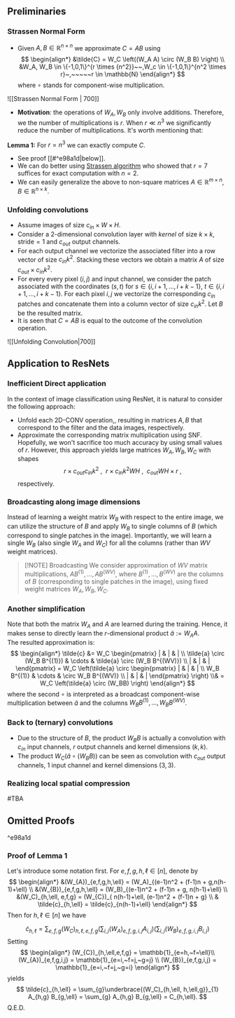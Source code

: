 
## Preliminaries


### Strassen Normal Form

- Given $A, B \in \mathbb{R}^{n \times n}$ we approximate $C = AB$ using
  $$
 \begin{align*}
 &\tilde{C} = W_C \left((W_A A) \circ (W_B B) \right) \\
 &W_A, W_B \in \{-1,0,1\}^{r \times {n^2}}~~,W_c \in \{-1,0,1\}^{n^2 \times r}~,~~~~~r \in \mathbb{N} 
 \end{align*}
 $$
 where $\circ$ stands for component-wise multiplication. 

![[Strassen Normal Form | 700]]
-  **Motivation**: the operations of $W_A, W_B$ only involve additions. Therefore, we the number of multiplications is $r$. When $r \ll n^3$ we significantly reduce the number of multiplications. It's worth mentioning that:

**Lemma 1:** For $r = n^3$ we can exactly compute $C$. 

- See proof [[#^e98a1d|below]].
- We can do better using [Strassen algorithm](https://en.wikipedia.org/wiki/Strassen_algorithm) who showed that $r=7$ suffices for exact computation with $n=2$. 
- We can easily generalize the above to non-square matrices $A \in \mathbb{R}^{m \times n}, B \in  \mathbb{R}^{n \times k}$.

### Unfolding convolutions
- Assume images of size $c_{in} \times W \times H$. 
- Consider a 2-dimensional convolution layer with *kernel* of size $k \times k$, $\textrm{stride}=1$ and $c_{out}$ output channels.  
- For each output channel we vectorize the associated filter into a row vector of size $c_{in} k^2$.  Stacking these vectors we obtain a matrix $A$ of size $c_{out} \times c_{in}k^2$.    
- For every  every pixel $(i,j)$ and input channel, we consider the patch associated with the coordinates $(s,t)$ for $s \in \{i,i+1,\ldots, i+k-1\},~t \in \{i,i+1,\ldots, i+k-1\}$. For each pixel $i,j$ we vectorize the corresponding $c_{in}$ patches and concatenate them into a column vector of size $c_{in}k^2$. Let $B$ be the resulted matrix.
- It is seen that $C=AB$ is equal to the outcome of the convolution operation.

![[Unfolding Convolution|700]]


## Application to ResNets
### Inefficient Direct application 
In the context of image classification using ResNet, it is natural to consider the following approach:  
- Unfold each 2D-CONV operation,, resulting in matrices $A,B$ that correspond to the filter and the data images, respectively.
- Approximate the corresponding matrix multiplication using SNF. Hopefully, we won't sacrifice too much accuracy by using small values of $r$. 
However, this approach yields large matrices $W_A, W_B, W_C$ with shapes
$$
r \times {c_{out} c_{in} k^2}~,~~r \times c_{in} k^2WH~,~~ c_{out}WH \times r~,
$$
respectively.

### Broadcasting along image dimensions
Instead of learning a weight matrix $W_B$ with respect to the entire image, we can utilize the structure of $B$ and apply $W_B$ to single columns of $B$ (which correspond to single patches in the image). Importantly, we will learn a single $W_B$ (also single $W_A$ and $W_C$) for all the columns (rather than $WV$ weight matrices).   


> [!NOTE] Broadcasting
> We consider approximation of $WV$ matrix multiplications, $AB^{(1)}, \ldots, AB^{(WV)}$,  where $B^{(1)}, \ldots, B^{(WV)}$ are the columns of $B$ (corresponding to single patches in the image), using fixed weight matrices $W_A, W_B, W_C$. 

### Another simplification
Note that both the matrix $W_A$ and $A$ are learned during the training. Hence, it makes sense to directly learn the $r$-dimensional product $\tilde{a}:=W_A A$.  
The resulted approximation is:
$$
\begin{align*}
\tilde{c} &= W_C  \begin{pmatrix} | & | & | \\
  \tilde{a} \circ (W_B B^{(1)}) & \cdots & \tilde{a} \circ (W_B B^{(WV)}) \\  | & | & | \end{pmatrix} = W_C \left(\tilde{a} \circ \begin{pmatrix} | & | & | \\
  W_B B^{(1)} & \cdots &  \circ W_B B^{(WV)}  \\  | & | & | \end{pmatrix} \right) \\& = W_C \left(\tilde{a} \circ (W_BB) \right)
  \end{align*}
$$
where the second $\circ$ is interpreted as a broadcast component-wise multiplication between $\tilde{a}$ and the columns $W_B B^{(1)}, \ldots, W_B B^{(WV)}$. 
### Back to (ternary) convolutions
- Due to the structure of $B$, the product $W_B B$ is actually a convolution with $c_{in}$ input channels, $r$ output channels and kernel dimensions $(k,k)$.  
- The product $W_C \left(\tilde{a} \circ (W_BB) \right)$ can be seen as convolution with $c_{out}$ output channels, $1$ input channel and  kernel dimensions $(3,3)$.

### Realizing local spatial compression
#TBA

## Omitted Proofs

^e98a1d

### Proof of Lemma 1 
Let's introduce some notation first. For $e,f,g,h,\ell \in [n]$, denote by
$$
\begin{align*}
&(W_{A})_{e,f,g,h,\ell} = (W_A)_{(e-1)n^2 + (f-1)n + g,n(h-1)+\ell} \\
&(W_{B})_{e,f,g,h,\ell} = (W_B)_{(e-1)n^2 + (f-1)n + g, n(h-1)+\ell} \\
&(W_C)_{h,\ell, e,f,g} = (W_{C})_{ n(h-1)+\ell, (e-1)n^2 + (f-1)n + g} \\
& \tilde{c}_{h,\ell} = \tilde{c}_{n(h-1)+\ell}
\end{align*}
 $$
 Then for $h,\ell \in [n]$ we have
   
   
   
   $$
 \tilde{c}_{h,\ell} = \sum_{e,f,g}(W_C)_{h,\ell, e,f,g} \left(\sum_{i,j} (W_A)_{e,f,g,i,j}A_{i,j}\right)\left(\sum_{i,j} (W_B)_{e,f,g,i,j}B_{i,j}\right)
 $$
 Setting
 $$
 \begin{align*}
(W_{C})_{h,\ell,e,f,g} = \mathbb{1}_{e=h,~f=\ell}\\
(W_{A})_{e,f,g,i,j} = \mathbb{1}_{e=i,~f=j,~g=j} \\
(W_{B})_{e,f,g,i,j} = \mathbb{1}_{e=i,~f=j,~g=i}
\end{align*}
$$
yields
$$
\tilde{c}_{h,\ell} = \sum_{g}\underbrace{(W_C)_{h,\ell, h,\ell,g}}_{1} A_{h,g} B_{g,\ell} = \sum_{g} A_{h,g} B_{g,\ell} = C_{h,\ell}.  
$$
Q.E.D.

